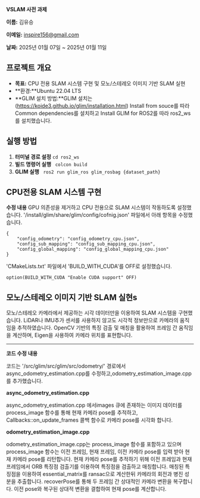 **VSLAM 사전 과제**

**이름:** 김유승

**이메일:** inspire156@gmail.com

**날짜:** 2025년 01월 07일 ~ 2025년 01월 11일

## 프로젝트 개요
- **목표:** CPU 전용 SLAM 시스템 구현 및 모노/스테레오 이미지 기반 SLAM 실현
- **환경:**Ubuntu 22.04 LTS
- **GLIM 설치 방법:**GLIM 설치는(https://koide3.github.io/glim/installation.html) Install from souce를 따라 Common dependencies를 설치하고 Install GLIM for ROS2를 따라 ros2_ws를 설치했습니다.

## 실행 방법
1. **터미널 경로 설정**
```cd ros2_ws```
2. **빌드 명령어 실행**
``` colcon build```
3. **GLIM 실행**
``` ros2 run glim_ros glim_rosbag {dataset_path}```

## CPU전용 SLAM 시스템 구현
**수정 내용**
GPU 의존성을 제거하고 CPU 전용으로 SLAM 시스템이 작동하도록 설정했습니다.
'/install/glim/share/glim/config/cofnig.json' 파일에서 아래 항목을 수정했습니다.
```
{
    "config_odometry": "config_odometry_cpu.json",
    "config_sub_mapping": "config_sub_mapping_cpu.json",
    "config_global_mapping": "config_global_mapping_cpu.json"
}
```
'CMakeLists.txt' 파일에서 'BUILD_WITH_CUDA'를 OFF로 설정했습니다.
```
option(BUILD_WITH_CUDA "Enable CUDA support" OFF)
```

## 모노/스테레오 이미지 기반 SLAM 실현s
모노/스테레오 카메라에서 제공하는 시각 데이터만을 이용하여 SLAM 시스템을 구현했습니다.
LiDAR나 IMU추가 센서를 사용하지 않고도 시각적 정보만으로 카메라의 움직임을 추적하였습니다. OpenCV 기반의 특징 검출 및 매칭을 활용하여 프레임 간 움직임을 계산하며, Eigen을 사용하여 카메라 위치를 표현합니다.

---

**코드 수정 내용**

코드는 '/src/glim/src/glim/src/odometry/' 경로에서 async_odometry_estimation.cpp를 수정하고,odometry_estimation_image.cpp를 추가했습니다.

**async_odometry_estimation.cpp**

async_odometry_estimation.cpp 에서images 큐에 존재하는 이미지 데이터를 process_image 함수를 통해 현재 카메라 pose를 추적하고, Callbacks::on_update_frames 콜백 함수로 카메라 pose를 시각화 합니다.

**odometry_estimation_image.cpp**

odometry_estimation_image.cpp는 process_image 함수를 포함하고 있으며 process_image 함수는 이전 프레임, 현재 프레임, 이전 카메라 pose를 입력 받아 현재 카메라 pose를 리턴합니다.
현재 카메라 pose를 추적하기 위해 이전 프레임과 현재 프레임에서 ORB 특징점 검출기를 이용하여 특징점을 검출하고 매칭합니다. 매칭된 특징점을 이용하여 essential_matrix를 ransac으로 계산한뒤 카메라의 회전과 병진 성분을 추출합니다. recoverPose를 통해 두 프레임 간 상대적인 카메라 변환을 복구합니다. 이전 pose와 복구된 상대적 변환을 결합하여 현재 pose를 계산합니다.


